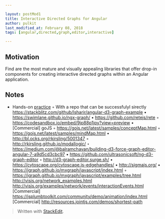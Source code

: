 ```yaml
---

layout: postMod1
title: Interactive Directed Graphs for Angular
author: pulkit
last_modified_at: February 08, 2018
tags: [angular,directed,graph,editor,interactive]

---
```


## Motivation

Find are the most mature and visually appealing libraries that offer drop-in components for creating interactive directed graphs within an Angular application.

## Notes

* Hands-on [practice](https://medium.com/netscape/visualizing-data-with-angular-and-d3-209dde784aeb)
	◦ With a repo that can be successfulyl sirectly https://stackblitz.com/github/lsharir/angular-d3-graph-example
• https://swimlane.github.io/ngx-graph/
• https://github.com/retejs/rete
	◦ https://codesandbox.io/embed/9jp88p1jpy?view=preview
• [Commercial] goJS
	◦ https://gojs.net/latest/samples/conceptMap.html
	◦ https://gojs.net/latest/samples/mindMap.html
• http://bl.ocks.org/rkirsling/5001347
	◦ http://rkirsling.github.io/modallogic/
		‣ https://medium.com/@balramchavan/building-d3-force-graph-editor-angular-7-a9d5cd3cbc97
			• https://github.com/ultrasonicsoft/ng-d3-graph-editor
				◦ http://d3-graph-editor.surge.sh/
• https://cytoscape.org/cytoscape.js-edgehandles/
• http://sigmajs.org/
• https://jgraph.github.io/mxgraph/javascript/index.html
	◦ https://jgraph.github.io/mxgraph/javascript/examples/tree.html
http://visjs.org/network_examples.html
http://visjs.org/examples/network/events/interactionEvents.html
[Commercial] https://jsplumbtoolkit.com/community/demo/animation/index.html
[Commercial] http://resources.jointjs.com/demos/shortest-path

> Written with [StackEdit](https://stackedit.io/).
<!--stackedit_data:
eyJoaXN0b3J5IjpbMTc2NTAxNDQ4N119
-->